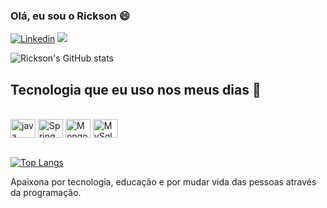 ### Olá, eu sou o Rickson 😄

[![Linkedin](https://img.shields.io/badge/LinkedIn-0077B5?style=for-the-badge&logo=linkedin&logoColor=white
)](https://https://www.linkedin.com/in/rickson-souza-ferreira-7b4300204/)
[![](https://img.shields.io/badge/Instagram-E4405F?style=for-the-badge&logo=instagram&logoColor=white
)](https://www.instagram.com/rickson180/)

![Rickson's GitHub stats](https://github-readme-stats.vercel.app/api?username=rickson2002&show_icons=true&theme=dracula)


## Tecnologia que eu uso nos meus dias 😬

<div style="display: inline_block"><br/>
<img align="center" alt="java" height="30" width="40" src="https://cdn.jsdelivr.net/gh/devicons/devicon/icons/java/java-original.svg"/>
<img align="center" alt="Spring Boot" height="30" width="40" src="https://cdn.jsdelivr.net/gh/devicons/devicon/icons/spring/spring-original-wordmark.svg"/>
<img align="center" alt="MongoDb" height="30" width="40" src="https://cdn.jsdelivr.net/gh/devicons/devicon/icons/mongodb/mongodb-original-wordmark.svg""/>
<img align="center" alt="MySql" height="30" width="40" src="https://cdn.jsdelivr.net/gh/devicons/devicon/icons/mysql/mysql-original-wordmark.svg"/>
</div><br/>

[![Top Langs](https://github-readme-stats.vercel.app/api/top-langs/?username=rickson2002&layout=compact)](https://github.com/anuraghazra/github-readme-stats)


Apaixona por tecnologia, educação e por mudar vida das pessoas através da programação.

